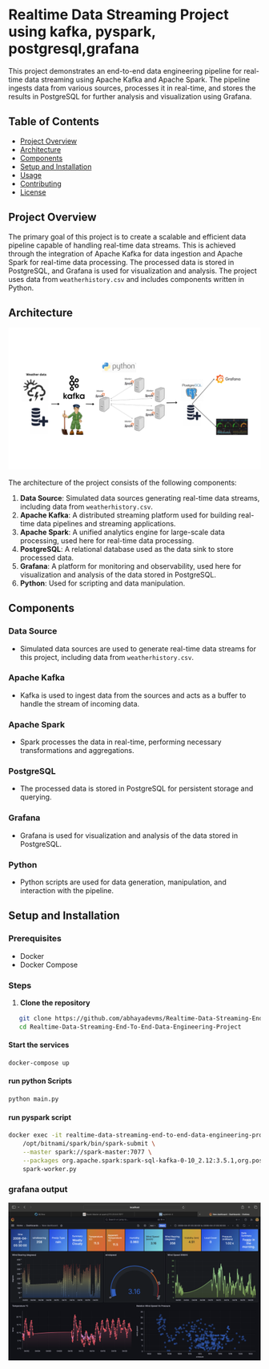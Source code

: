# Realtime Data Streaming Project using kafka, pyspark, postgresql,grafana

This project demonstrates an end-to-end data engineering pipeline for real-time data streaming using Apache Kafka and Apache Spark. The pipeline ingests data from various sources, processes it in real-time, and stores the results in PostgreSQL for further analysis and visualization using Grafana.

## Table of Contents

- [Project Overview](#project-overview)
- [Architecture](#architecture)
- [Components](#components)
- [Setup and Installation](#setup-and-installation)
- [Usage](#usage)
- [Contributing](#contributing)
- [License](#license)

## Project Overview

The primary goal of this project is to create a scalable and efficient data pipeline capable of handling real-time data streams. This is achieved through the integration of Apache Kafka for data ingestion and Apache Spark for real-time data processing. The processed data is stored in PostgreSQL, and Grafana is used for visualization and analysis. The project uses data from `weatherhistory.csv` and includes components written in Python.

## Architecture

![Architecture Diagram](./image/architecture.png)

The architecture of the project consists of the following components:

1. **Data Source**: Simulated data sources generating real-time data streams, including data from `weatherhistory.csv`.
2. **Apache Kafka**: A distributed streaming platform used for building real-time data pipelines and streaming applications.
3. **Apache Spark**: A unified analytics engine for large-scale data processing, used here for real-time data processing.
4. **PostgreSQL**: A relational database used as the data sink to store processed data.
5. **Grafana**: A platform for monitoring and observability, used here for visualization and analysis of the data stored in PostgreSQL.
6. **Python**: Used for scripting and data manipulation.

## Components

### Data Source
- Simulated data sources are used to generate real-time data streams for this project, including data from `weatherhistory.csv`.

### Apache Kafka
- Kafka is used to ingest data from the sources and acts as a buffer to handle the stream of incoming data.

### Apache Spark
- Spark processes the data in real-time, performing necessary transformations and aggregations.

### PostgreSQL
- The processed data is stored in PostgreSQL for persistent storage and querying.

### Grafana
- Grafana is used for visualization and analysis of the data stored in PostgreSQL.

### Python
- Python scripts are used for data generation, manipulation, and interaction with the pipeline.

## Setup and Installation

### Prerequisites

- Docker
- Docker Compose

### Steps

1. **Clone the repository**

```bash
   git clone https://github.com/abhayadevms/Realtime-Data-Streaming-End-To-End-Data-Engineering-Project.git
   cd Realtime-Data-Streaming-End-To-End-Data-Engineering-Project
```
#### Start the services

```bash
docker-compose up
```

#### run python Scripts
```bash
python main.py
```
#### run pyspark script

```bash
docker exec -it realtime-data-streaming-end-to-end-data-engineering-project-spark-master-1 \
    /opt/bitnami/spark/bin/spark-submit \
    --master spark://spark-master:7077 \
    --packages org.apache.spark:spark-sql-kafka-0-10_2.12:3.5.1,org.postgresql:postgresql:42.2.18 \
    spark-worker.py
```
### grafana  output 

![grafana output](./image/output.png)


